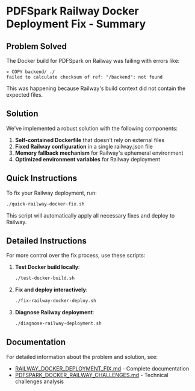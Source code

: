 # PDFSpark Railway Docker Deployment Fix - Summary

## Problem Solved
The Docker build for PDFSpark on Railway was failing with errors like:

```
✕ COPY backend/ ./ 
failed to calculate checksum of ref: "/backend": not found
```

This was happening because Railway's build context did not contain the expected files.

## Solution

We've implemented a robust solution with the following components:

1. **Self-contained Dockerfile** that doesn't rely on external files
2. **Fixed Railway configuration** in a single railway.json file
3. **Memory fallback mechanism** for Railway's ephemeral environment
4. **Optimized environment variables** for Railway deployment

## Quick Instructions

To fix your Railway deployment, run:

```bash
./quick-railway-docker-fix.sh
```

This script will automatically apply all necessary fixes and deploy to Railway.

## Detailed Instructions

For more control over the fix process, use these scripts:

1. **Test Docker build locally**:
   ```bash
   ./test-docker-build.sh
   ```

2. **Fix and deploy interactively**:
   ```bash
   ./fix-railway-docker-deploy.sh
   ```

3. **Diagnose Railway deployment**:
   ```bash
   ./diagnose-railway-deployment.sh
   ```

## Documentation

For detailed information about the problem and solution, see:
- [RAILWAY_DOCKER_DEPLOYMENT_FIX.md](./RAILWAY_DOCKER_DEPLOYMENT_FIX.md) - Complete documentation
- [PDFSPARK_DOCKER_RAILWAY_CHALLENGES.md](./PDFSPARK_DOCKER_RAILWAY_CHALLENGES.md) - Technical challenges analysis